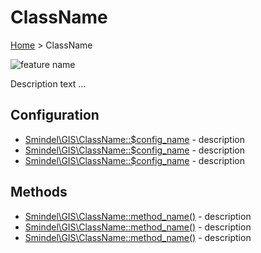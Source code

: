 # ClassName

[Home](../../.) > ClassName

![feature name](../images/ClassName.1.png)

Description text ...

## Configuration

- [Smindel\GIS\ClassName::$config_name](ClassName.config.config_name.md) - description
- [Smindel\GIS\ClassName::$config_name](ClassName.config.config_name.md) - description
- [Smindel\GIS\ClassName::$config_name](ClassName.config.config_name.md) - description

## Methods

- [Smindel\GIS\ClassName::method_name()](ClassName.method.method_name.md) - description
- [Smindel\GIS\ClassName::method_name()](ClassName.method.method_name.md) - description
- [Smindel\GIS\ClassName::method_name()](ClassName.method.method_name.md) - description
